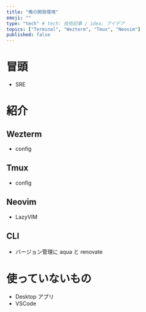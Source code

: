 ```yaml
---
title: "俺の開発環境"
emoji: ""
type: "tech" # tech: 技術記事 / idea: アイデア
topics: ["Terminal", "Wezterm", "Tmux", "Neovim"]
published: false
---
```


# 冒頭

- SRE

# 紹介

## Wezterm

- config

## Tmux

- config

## Neovim

- LazyVIM

## CLI

- バージョン管理に aqua と renovate

# 使っていないもの

- Desktop アプリ
- VSCode

